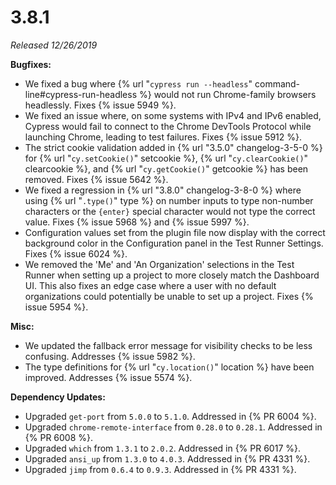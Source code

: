 # 3.8.1

*Released 12/26/2019*

**Bugfixes:**

- We fixed a bug where {% url "`cypress run --headless`" command-line#cypress-run-headless %} would not run Chrome-family browsers headlessly. Fixes {% issue 5949 %}.
- We fixed an issue where, on some systems with IPv4 and IPv6 enabled, Cypress would fail to connect to the Chrome DevTools Protocol while launching Chrome, leading to test failures. Fixes {% issue 5912 %}.
- The strict cookie validation added in {% url "3.5.0" changelog-3-5-0 %} for {% url "`cy.setCookie()`" setcookie %}, {% url "`cy.clearCookie()`" clearcookie %}, and {% url "`cy.getCookie()`" getcookie %} has been removed. Fixes {% issue 5642 %}.
- We fixed a regression in {% url "3.8.0" changelog-3-8-0 %} where using {% url "`.type()`" type %} on number inputs to type non-number characters or the `{enter}` special character would not type the correct value. Fixes {% issue 5968 %} and {% issue 5997 %}.
- Configuration values set from the plugin file now display with the correct background color in the Configuration panel in the Test Runner Settings. Fixes {% issue 6024 %}.
- We removed the 'Me' and 'An Organization' selections in the Test Runner when setting up a project to more closely match the Dashboard UI. This also fixes an edge case where a user with no default organizations could potentially be unable to set up a project. Fixes {% issue 5954 %}.

**Misc:**

- We updated the fallback error message for visibility checks to be less confusing. Addresses {% issue 5982 %}.
- The type definitions for {% url "`cy.location()`" location %} have been improved. Addresses {% issue 5574 %}.

**Dependency Updates:**

- Upgraded `get-port` from `5.0.0` to `5.1.0`. Addressed in {% PR 6004 %}.
- Upgraded `chrome-remote-interface` from `0.28.0` to `0.28.1`. Addressed in {% PR 6008 %}.
- Upgraded `which` from `1.3.1` to `2.0.2`. Addressed in {% PR 6017 %}.
- Upgraded `ansi_up` from `1.3.0` to `4.0.3`. Addressed in {% PR 4331 %}.
- Upgraded `jimp` from `0.6.4` to `0.9.3`. Addressed in {% PR 4331 %}.
